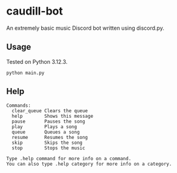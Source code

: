 # caudill-bot

An extremely basic music Discord bot written using discord.py.

## Usage

Tested on Python 3.12.3.

`python main.py`

## Help

```
​Commands:
  clear_queue Clears the queue
  help        Shows this message
  pause       Pauses the song
  play        Plays a song
  queue       Queues a song
  resume      Resumes the song
  skip        Skips the song
  stop        Stops the music

Type .help command for more info on a command.
You can also type .help category for more info on a category.
```
